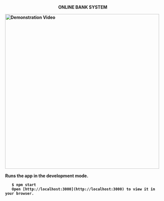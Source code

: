 
<div align="left" width="50">
<p align="center"><strong>ONLINE BANK SYSTEM</p>
<img src="https://github.com/iNightjar/Banking-System/blob/master/Demonstration%20Video/iNightjar%20Bank%20System.gif?raw=true" href="https://github.com/iNightjar" alt="Demonstration Video" width="500px"/><br> 
  


Runs the app in the development mode.
 ```
    $ npm start
    Open [http://localhost:3000](http://localhost:3000) to view it in your browser.
```
</div>